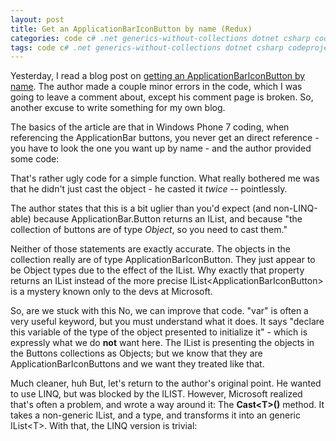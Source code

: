```yaml
---
layout: post
title: Get an ApplicationBarIconButton by name (Redux)
categories: code c# .net generics-without-collections dotnet csharp codeproject
tags: code c# .net generics-without-collections dotnet csharp codeproject
---
```

Yesterday, I read a blog post on [getting an ApplicationBarIconButton by name](http://www.ariankulp.com/get-an-applicationbariconbutton-by-name).  The author made a couple minor errors in the code, which I was going to leave a comment about, except his comment page is broken. So, another excuse to write something for my own blog.

The basics of the article are that in Windows Phone 7 coding, when referencing the ApplicationBar buttons, you never get an direct reference - you have to look the one you want up by name - and the author provided some code:

<script src="https://gist.github.com/jamescurran/5437371.js">    </script>

That's rather ugly code for a simple function.  What really bothered me was that he didn't just cast the object - he casted it *twice* -- pointlessly.

The author states that this is a bit uglier than you'd expect (and non-LINQ-able) because ApplicationBar.Button returns an IList, and because "the collection of buttons are of type *Object*, so you need to cast them." 

Neither of those statements are exactly accurate.  The objects in the collection really are of type ApplicationBarIconButton.  They just appear to be Object types due to the effect of the IList.  Why exactly that property returns an IList instead of the more precise IList&lt;ApplicationBarIconButton&gt; is a mystery known only to the devs at Microsoft.

So, are we stuck with this   No, we can improve that code.  "var" is often a very useful keyword, but you must understand what it does.  It says "declare this variable of the type of the object presented to initialize it" - which is expressly what we do **not** want here.  The IList is presenting the objects in the Buttons collections as Objects; but we know that they are ApplicationBarIconButtons and we want they treated like that.

<script src="https://gist.github.com/jamescurran/5437397.js">   </script>
Much cleaner, huh   But, let's return to the author's original point.  He wanted to use LINQ, but was blocked by the ILIST.   However, Microsoft realized that's often a problem, and wrote a way around it:  The **Cast&lt;T&gt;()** method.   It takes a non-generic IList, and a type, and transforms it into an generic IList&lt;T&gt;.  With that, the LINQ version is trivial:


<script src="https://gist.github.com/jamescurran/5437420.js">   </script>


